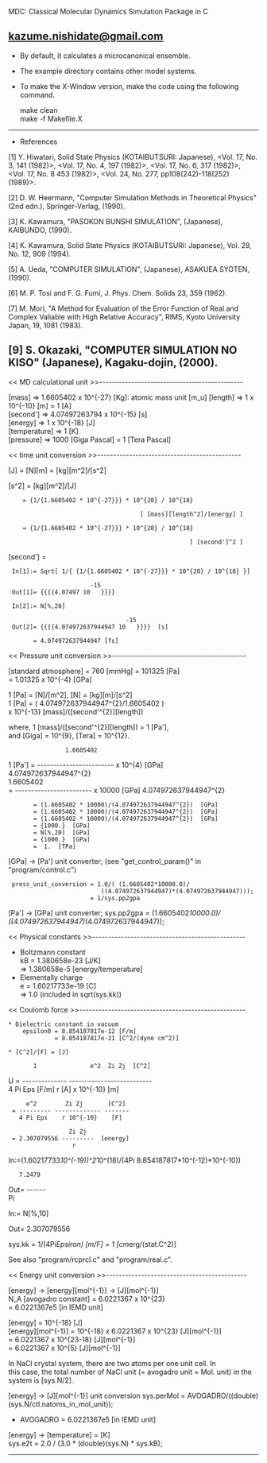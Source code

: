 
  MDC: Classical Molecular Dynamics Simulation Package in C

  kazume.nishidate@gmail.com
-------------------------------------------------------------

  * By default, it calculates a microcanonical ensemble.

  * The example directory contains other model systems.

  * To make the X-Window version, make the code using the following
    command.
    
      make clean   
      make -f Makefile.X

-------------------------------------------------------------
  * References 

  [1] Y. Hiwatari, Solid State Physics (KOTAIBUTSURI: Japanese),
       <Vol. 17, No. 3, 141 (1982)>, <Vol. 17, No. 4, 197 (1982)>,
       <Vol. 17, No. 6, 317 (1982)>, <Vol. 17, No. 8 453 (1982)>,
       <Vol. 24, No. 277, pp108(242)-118(252) (1989)>.

  [2] D. W. Heermann, "Computer Simulation Methods in Theoretical
       Physics" (2nd edn.), Springer-Verlag, (1990).

  [3] K. Kawamura, "PASOKON BUNSHI SIMULATION", (Japanese), KAIBUNDO,
       (1990).

  [4] K. Kawamura, Solid State Physics (KOTAIBUTSURI: Japanese),
       Vol. 29, No. 12, 909 (1994).

  [5] A. Ueda, "COMPUTER SIMULATION", (Japanese), ASAKUEA SYOTEN,
      (1990).

  [6] M. P. Tosi and F. G. Fumi, J. Phys. Chem. Solids 23, 359 (1962).

  [7] M. Mori, "A Method for Evaluation of the Error Function of Real
       and Complex Valiable with High Relative Accuracy", RIMS, Kyoto
       University Japan, 19, 1081 (1983).

  [9] S. Okazaki, "COMPUTER SIMULATION NO KISO" (Japanese),
       Kagaku-dojin, (2000).
-------------------------------------------------------------

<< MD calculational unit >>---------------------------------------------

   [mass]        =>  1.6605402 x 10^{-27}  [Kg]:  atomic mass unit [m_u] 
   [length]      =>  1 x 10^{-10} [m] = 1 [A]                                
   [second']     =>  4.07497263794 x 10^{-15} [s]                          
   [energy]      =>  1 x 10^{-18} [J]                                        
   [temperature] =>  1 [K]                                                 
   [pressure]    =>  1000 [Giga Pascal] = 1 [Tera Pascal]

<< time unit conversion >>---------------------------------------------

  [J] = [N][m] = [kg][m^2]/[s^2]

  [s^2] = [kg][m^2]/[J]

        = {1/{1.6605402 * 10^{-27}}} * 10^{20} / 10^{18} 

                                         [ [mass][length^2]/[energy] ]

        = {1/{1.6605402 * 10^{-27}}} * 10^{20} / 10^{18} 

                                                       [ [second']^2 ]

  [second'] = 

     In[1]:= Sqrt[ 1/{ {1/{1.6605402 * 10^{-27}}} * 10^{20} / 10^{18} }]

                           -15
     Out[1]= {{{{4.07497 10   }}}}
     
     In[2]:= N[%,20]
     
                                     -15
     Out[2]= {{{{4.074972637944947 10   }}}}  [s]

           = 4.074972637944947 [fs]

<< Pressure unit conversion >>------------------------------------------

   [standard atmosphere] = 760 [mmHg] = 101325 [Pa]                      
                         = 1.01325 x 10^{-4} [GPa]                        
                                                                         
   1 [Pa] = [N]/[m^2],  [N] = [kg][m]/[s^2]                              
   1 [Pa] = ( 4.074972637944947^{2}/1.6605402 )                                
                x 10^{-13}   [mass]/([second'^{2}][length])              
                                                                         
   where, 1 [mass]/([second'^{2}][length]) = 1 [Pa'],                     
   and [Giga] = 10^{9}, [Tera] = 10^{12}.                                

                    1.6605402                                               
   1 [Pa'] = ------------------------ x 10^{4}  [GPa]                          
               4.074972637944947^{2}                                           
                    1.6605402                                               
           = ------------------------ x 10000  [GPa]
               4.074972637944947^{2}                                           

           = (1.6605402 * 10000)/(4.074972637944947^{2})  [GPa]
           = (1.6605402 * 10000)/(4.074972637944947^{2})  [GPa]
           = (1.6605402 * 10000)/(4.074972637944947^{2})  [GPa] 
           = {1000.}  [GPa] 
           = N[%,20]  [GPa] 
           = {1000.}  [GPa] 
           =  1.  [TPa]

  [GPa] -> [Pa'] unit converter;
   (see "get_control_param()" in "program/control.c")

     press_unit_conversion = 1.0/( (1.6605402*10000.0)/
                              ((4.074972637944947)*(4.074972637944947)));
                           = 1/sys.pp2gpa

  [Pa'] -> [GPa] unit converter;
     sys.pp2gpa = (1.6605402*10000.0)/
                     ((4.074972637944947)*(4.074972637944947));

<< Physical constants >>------------------------------------------------

   * Boltzmann constant                                                    
        kB  = 1.380658e-23  [J/K]                                        
            => 1.380658e-5  [energy/temperature]                         
   * Elementally charge                                                    
        e   =  1.60217733e-19  [C]                                       
            => 1.0 (included in sqrt(sys.kk))                            

<< Coulomb force >>----------------------------------------------------

    * Dielectric constant in vacuum                                         
        epsilon0 = 8.854187817e-12 [F/m]                                  
                 = 8.854187817e-21 [C^2/(dyne cm^2)]                     

    * [C^2]/[F] = [J]
                                                                         
           1               e^2  Zi Zj  [C^2]                             
   U = --------------  --------------------------                        
       4 Pi Eps [F/m]    r [A] x 10^{-10}  [m]                           
                                                                         
         e^2        Zi Zj       [C^2]                                    
     = --------- ------------- -------                                   
       4 Pi Eps    r 10^{-10}    [F]                                     
                                                                         
                     Zi Zj                                               
     = 2.307079556 ---------  [energy]                                   
                      r                                                  
                                                                         
  In:=(1.60217733*10^(-19))^2*10^(18)/(4Pi 8.854187817*10^(-12)*10^(-10))  

       7.2479                                                              
  Out= ------                                                              
         Pi                                                                

  In:= N[%,10]                                                             

  Out= 2.307079556                                                         

  sys.kk = 1/(4Pi*Epsiron) [m/F]  <MKS-unit>
         = 1 [cm*erg/(stat.C^2)]  <cgs-unit>

  See also "program/rcprcl.c" and "program/real.c".

<< Energy unit conversion >>--------------------------------------------

   [energy] -> [energy][mol^{-1}] -> [J][mol^{-1}]                       
    N_A [avogadro constant] = 6.0221367 x 10^{23}                          
                            = 6.0221367e5 [in IEMD unit] 
                                                                         
   [energy] = 10^{-18} [J]                                               
   [energy][mol^{-1}] = 10^{-18} x 6.0221367 x 10^{23} [J][mol^{-1}]     
                      = 6.0221367 x 10^{23-18} [J][mol^{-1}]             
                      = 6.0221367 x 10^{5} [J][mol^{-1}]                 
                                                                         
   In NaCl crystal system, there are two atoms per one unit cell.  In    
   this case, the total number of NaCl unit (= avogadro unit = Mol. unit) 
   in the system is [sys.N/2].

  [energy] -> [J][mol^{-1}]  unit conversion 
  sys.perMol = AVOGADRO/((double)(sys.N/ctl.natoms_in_mol_unit)); 
  * AVOGADRO = 6.0221367e5 [in IEMD unit] 

  [energy] -> [temperature] = [K]                         
   sys.e2t = 2.0 / (3.0 * (double)(sys.N) * sys.kB);

--------------------------------------------------------------------------

